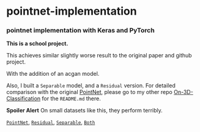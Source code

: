 # pointnet-implementation

### pointnet implementation with Keras and PyTorch

**This is a school project.**

This achieves similar slightly worse result to the original paper and github project.

With the addition of an acgan model. 

Also, I built a `Separable` model, and a `Residual` version. For detailed comparison with the original [PointNet][p-net], please go to my other repo [On-3D-Classification][3d repo] for the `README.md` there.

**Spoiler Alert** On small datasets like this, they perform terribly.

[`PointNet`](Keras/Classifier.png),  [`Residual`](Keras/Residual_Classifier.png), [`Separable`](Keras/Separable_Classifier.png), [`Both`](Keras/Separable_Residual_Classifier.png)

[3d repo]: https://github.com/MutatedFlood/On-3D-classification

[p-net]: https://github.com/charlesq34/pointnet